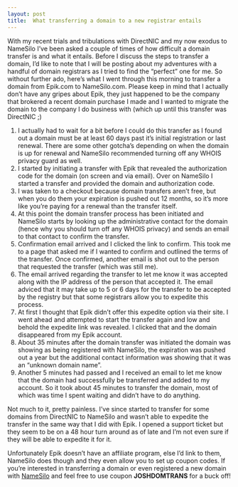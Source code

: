 ```yaml
---
layout: post
title:  What transferring a domain to a new registrar entails
---
```


With my recent trials and tribulations with DirectNIC and my now exodus to NameSilo I’ve been asked a couple of times of how difficult a domain transfer is and what it entails. Before I discuss the steps to transfer a domain, I’d like to note that I will be posting about my adventures with a handful of domain registrars as I tried to find the “perfect” one for me. So without further ado, here’s what I went through this morning to transfer a domain from Epik.com to NameSilo.com. Please keep in mind that I actually don’t have any gripes about Epik, they just happened to be the company that brokered a recent domain purchase I made and I wanted to migrate the domain to the company I do business with (which up until this transfer was DirectNIC ;)

1. I actually had to wait for a bit before I could do this transfer as I found out a domain must be at least 60 days past it’s initial registration or last renewal. There are some other gotcha’s depending on when the domain is up for renewal and NameSilo recommended turning off any WHOIS privacy guard as well.
2. I started by initiating a transfer with Epik that revealed the authorization code for the domain (on screen and via email). Over on NameSilo I started a transfer and provided the domain and authorization code.
3. I was taken to a checkout because domain transfers aren’t free, but when you do them your expiration is pushed out 12 months, so it’s more like you’re paying for a renewal than the transfer itself.
4. At this point the domain transfer process has been initiated and NameSilo starts by looking up the administrative contact for the domain (hence why you should turn off any WHOIS privacy) and sends an email to that contact to confirm the transfer.
5. Confirmation email arrived and I clicked the link to confirm. This took me to a page that asked me if I wanted to confirm and outlined the terms of the transfer. Once confirmed, another email is shot out to the person that requested the transfer (which was still me).
6. The email arrived regarding the transfer to let me know it was accepted along with the IP address of the person that accepted it. The email adviced that it may take up to 5 or 6 days for the transfer to be accepted by the registry but that some registrars allow you to expedite this process.
7. At first I thought that Epik didn’t offer this expedite option via their site. I went ahead and attempted to start the transfer again and low and behold the expedite link was revealed. I clicked that and the domain disappeared from my Epik account.
8. About 35 minutes after the domain transfer was initiated the domain was showing as being registered with NameSilo, the expiration was pushed out a year but the additional contact information was showing that it was an “unknown domain name”.
9. Another 5 minutes had passed and I received an email to let me know that the domain had successfully be transferred and added to my account. So it took about 45 minutes to transfer the domain, most of which was time I spent waiting and didn’t have to do anything.

Not much to it, pretty painless. I’ve since started to transfer for some domains from DirectNIC to NameSilo and wasn’t able to expedite the transfer in the same way that I did with Epik. I opened a support ticket but they seem to be on a 48 hour turn around as of late and I’m not even sure if they will be able to expedite it for it.

Unfortunately Epik doesn’t have an affiliate program, else I’d link to them, NameSilo does though and they even allow you to set up coupon codes. If you’re interested in transferring a domain or even registered a new domain with [NameSilo](http://www.namesilo.com/pricing.php?rid=00cdb43vy) and feel free to use coupon **JOSHDOMTRANS** for a buck off!
